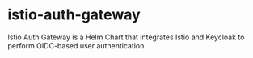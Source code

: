 # istio-auth-gateway
Istio Auth Gateway is a Helm Chart that integrates Istio and Keycloak to perform OIDC-based user authentication.
